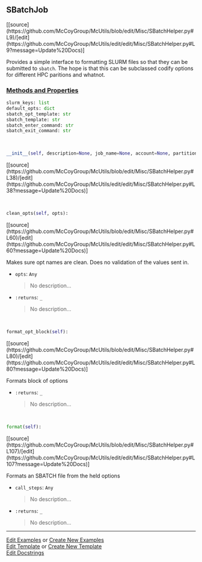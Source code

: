 ## <a id="McUtils.Misc.SBatchHelper.SBatchJob">SBatchJob</a> 
<div class="docs-source-link" markdown="1">
[[source](https://github.com/McCoyGroup/McUtils/blob/edit/Misc/SBatchHelper.py#L9)/[edit](https://github.com/McCoyGroup/McUtils/edit/edit/Misc/SBatchHelper.py#L9?message=Update%20Docs)]
</div>

Provides a simple interface to formatting SLURM
files so that they can be submitted to `sbatch`.
The hope is that this can be subclassed codify
options for different HPC paritions and whatnot.

<div class="collapsible-section">
 <div class="collapsible-section collapsible-section-header" markdown="1">
 
### <a class="collapse-link" data-toggle="collapse" href="#methods">Methods and Properties</a> <a class="float-right" data-toggle="collapse" href="#methods"><i class="fa fa-chevron-down"></i></a>

 </div>
 <div class="collapsible-section collapsible-section-body collapse" id="methods" markdown="1">

```python
slurm_keys: list
default_opts: dict
sbatch_opt_template: str
sbatch_template: str
sbatch_enter_command: str
sbatch_exit_command: str
```
<a id="McUtils.Misc.SBatchHelper.SBatchJob.__init__" class="docs-object-method">&nbsp;</a> 
```python
__init__(self, description=None, job_name=None, account=None, partition=None, mem=None, nodes=None, ntasks_per_node=None, chdir=None, output=None, steps=(), **opts): 
```
<div class="docs-source-link" markdown="1">
[[source](https://github.com/McCoyGroup/McUtils/blob/edit/Misc/SBatchHelper.py#L38)/[edit](https://github.com/McCoyGroup/McUtils/edit/edit/Misc/SBatchHelper.py#L38?message=Update%20Docs)]
</div>

<a id="McUtils.Misc.SBatchHelper.SBatchJob.clean_opts" class="docs-object-method">&nbsp;</a> 
```python
clean_opts(self, opts): 
```
<div class="docs-source-link" markdown="1">
[[source](https://github.com/McCoyGroup/McUtils/blob/edit/Misc/SBatchHelper.py#L60)/[edit](https://github.com/McCoyGroup/McUtils/edit/edit/Misc/SBatchHelper.py#L60?message=Update%20Docs)]
</div>

Makes sure opt names are clean.
        Does no validation of the values sent in.
- `opts`: `Any`
    >No description...
- `:returns`: `_`
    >No description...

<a id="McUtils.Misc.SBatchHelper.SBatchJob.format_opt_block" class="docs-object-method">&nbsp;</a> 
```python
format_opt_block(self): 
```
<div class="docs-source-link" markdown="1">
[[source](https://github.com/McCoyGroup/McUtils/blob/edit/Misc/SBatchHelper.py#L80)/[edit](https://github.com/McCoyGroup/McUtils/edit/edit/Misc/SBatchHelper.py#L80?message=Update%20Docs)]
</div>

Formats block of options
- `:returns`: `_`
    >No description...

<a id="McUtils.Misc.SBatchHelper.SBatchJob.format" class="docs-object-method">&nbsp;</a> 
```python
format(self): 
```
<div class="docs-source-link" markdown="1">
[[source](https://github.com/McCoyGroup/McUtils/blob/edit/Misc/SBatchHelper.py#L107)/[edit](https://github.com/McCoyGroup/McUtils/edit/edit/Misc/SBatchHelper.py#L107?message=Update%20Docs)]
</div>

Formats an SBATCH file from the held options
- `call_steps`: `Any`
    >No description...
- `:returns`: `_`
    >No description...

 </div>
</div>




___

[Edit Examples](https://github.com/McCoyGroup/McUtils/edit/gh-pages/ci/examples/McUtils/Misc/SBatchHelper/SBatchJob.md) or 
[Create New Examples](https://github.com/McCoyGroup/McUtils/new/gh-pages/?filename=ci/examples/McUtils/Misc/SBatchHelper/SBatchJob.md) <br/>
[Edit Template](https://github.com/McCoyGroup/McUtils/edit/gh-pages/ci/docs/McUtils/Misc/SBatchHelper/SBatchJob.md) or 
[Create New Template](https://github.com/McCoyGroup/McUtils/new/gh-pages/?filename=ci/docs/templates/McUtils/Misc/SBatchHelper/SBatchJob.md) <br/>
[Edit Docstrings](https://github.com/McCoyGroup/McUtils/edit/edit/Misc/SBatchHelper.py#L9?message=Update%20Docs)